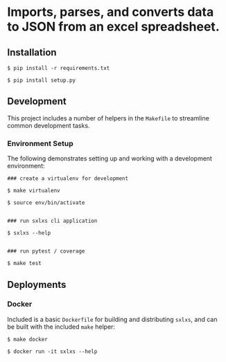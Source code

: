 # Imports, parses, and converts data to JSON from an excel spreadsheet.

## Installation

```
$ pip install -r requirements.txt

$ pip install setup.py
```

## Development

This project includes a number of helpers in the `Makefile` to streamline common development tasks.

### Environment Setup

The following demonstrates setting up and working with a development environment:

```
### create a virtualenv for development

$ make virtualenv

$ source env/bin/activate


### run sxlxs cli application

$ sxlxs --help


### run pytest / coverage

$ make test
```

## Deployments

### Docker

Included is a basic `Dockerfile` for building and distributing `sxlxs`,
and can be built with the included `make` helper:

```
$ make docker

$ docker run -it sxlxs --help
```
